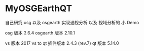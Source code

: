 # MyOSGEarthQT

自己研究 osg 以及 osgearth 实现通视分析 以及 视域分析的 小 Demo

osg 版本 3.6.4
osgearth 版本 2.10.1

vs 版本 2017
vs to qt 插件版本 2.4.3 (rev.7)
qt 版本 5.14.0
